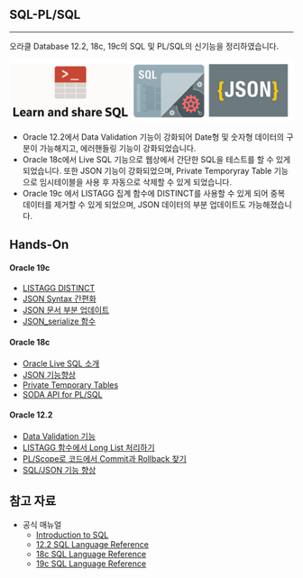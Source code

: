
## SQL-PL/SQL 

---

오라클 Database 12.2, 18c, 19c의 SQL 및 PL/SQL의 신기능을 정리하였습니다.

![](https://github.com/oracle19c-cookbook/Database-General/blob/master/SQL-PLSQL/SQL_NEW_FEATURES.jpg)

- Oracle 12.2에서 Data Validation 기능이 강화되어 Date형 및 숫자형 데이터의 구분이 가능해지고, 에러핸들링 기능이 강화되었습니다. 
- Oracle 18c에서 Live SQL 기능으로 웹상에서 간단한 SQL을 테스트를 할 수 있게 되었습니다. 또한 JSON 기능이 강화되었으며, Private Temporyray Table 기능으로 임시테이블을 사용 후 자동으로 삭제할 수 있게 되었습니다.  
- Oracle 19c 에서 LISTAGG 집계 함수에 DISTINCT를 사용할 수 있게 되어 중복 데이터를 제거할 수 있게 되었으며, JSON 데이터의 부분 업데이트도 가능해졌습니다. 

## Hands-On

#### Oracle 19c

- [LISTAGG DISTINCT](https://livesql.oracle.com/apex/livesql/file/content_HT1O85E4BHSBWN93G1B3M8SI2.html)
- [JSON Syntax 간편화](https://livesql.oracle.com/apex/livesql/file/content_HT1U9Z9IZB03YZOD77B6D5411.html)
- [JSON 문서 부분 업데이트](https://livesql.oracle.com/apex/livesql/file/content_HUB30QTK3RRR7J1EYJ8R35SPM.html)
- [JSON_serialize 함수](https://livesql.oracle.com/apex/livesql/file/content_HUIN1Y0MEMG4CLORXNX04I6C7.html)

#### Oracle 18c 

- [Oracle Live SQL 소개](https://www.oracle.com/database/technologies/olracle-live-sql.html)
- [JSON 기능향상](https://livesql.oracle.com/apex/livesql/file/content_GBSPKG60QQZG6I7MRLS1V5BPG.html)
- [Private Temporary Tables](https://livesql.oracle.com/apex/livesql/file/content_GAD3PVUCHINEPIQK4IKDXALT7.html)
- [SODA API for PL/SQL](https://livesql.oracle.com/apex/livesql/file/content_HR0J8BA2K99VZWT51TU1OCGJ4.html)

#### Oracle 12.2

- [Data Validation 기능](https://livesql.oracle.com/apex/livesql/file/tutorial_EDVE861IMHO1W3Q654ES9EQQW.html)
- [LISTAGG 함수에서 Long List 처리하기](https://livesql.oracle.com/apex/livesql/file/tutorial_EDVE861IDOIZGLUZMSW7Y8HYG.html)
- [PL/Scope로 코드에서 Commit과 Rollback 찾기](https://livesql.oracle.com/apex/livesql/file/content_E31RZEWUHFL8VR4FNXRFWL00A.html)
- [SQL/JSON 기능 향상](https://livesqla.oracle.com/apex/livesql/file/tutorial_EDVE861H6UF4Z20EV0RM4DK2G.html)


## 참고 자료

- 공식 매뉴얼
    - [Introduction to SQL](https://docs.oracle.com/en/database/oracle/oracle-database/19/cncpt/sql.html#GUID-CBD8FE77-BA6F-4241-A71C-2ADDDF43EA7F)
    - [12.2 SQL Language Reference](https://docs.oracle.com/en/database/oracle/oracle-database/12.2/sqlrf/index.html)
    - [18c SQL Language Reference](https://docs.oracle.com/en/database/oracle/oracle-database/18/sqlrf/index.html)
    - [19c SQL Language Reference](https://docs.oracle.com/en/database/oracle/oracle-database/19/sqlrf/index.html)

